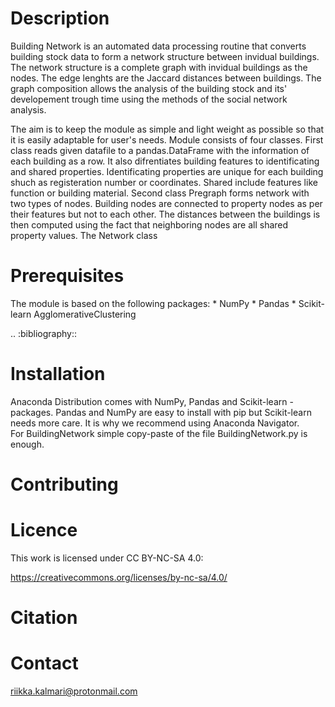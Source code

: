 Description
===========

Building Network is an automated data processing routine that converts building stock data to form a network structure between invidual buildings.
The network structure is a complete graph with invidual buildings as the nodes. The edge lenghts are the Jaccard distances between buildings. 
The graph composition allows the analysis of the building stock and its' developement trough time using the methods of the social network analysis.

The aim is to keep the module as simple and light weight as possible so that it is easily adaptable for user's needs. 
Module consists of four classes. First class reads given datafile to a pandas.DataFrame with the information of each building as a row.
It also difrentiates building features to identificating and shared properties. Identificating properties are unique for each building shuch as registeration number or coordinates. Shared include features like function or building material.
Second class Pregraph forms network with two types of nodes. Building nodes are connected to property nodes as per their features but not to each other. The distances between the buildings is then computed using the fact that neighboring nodes are all shared property values.
The Network class  


Prerequisites
=============

The module is based on the following packages:
    * NumPy
    * Pandas
    * Scikit-learn AgglomerativeClustering

.. :bibliography::

Installation
============
Anaconda Distribution comes with NumPy, Pandas and Scikit-learn -packages. 
Pandas and NumPy are easy to install with pip but Scikit-learn needs more care. It is why we recommend using Anaconda Navigator.   
For BuildingNetwork simple copy-paste of the file BuildingNetwork.py is enough.

Contributing
============

Licence
=======
This work is licensed under CC BY-NC-SA 4.0:

https://creativecommons.org/licenses/by-nc-sa/4.0/


Citation
========


Contact
=======
riikka.kalmari@protonmail.com

